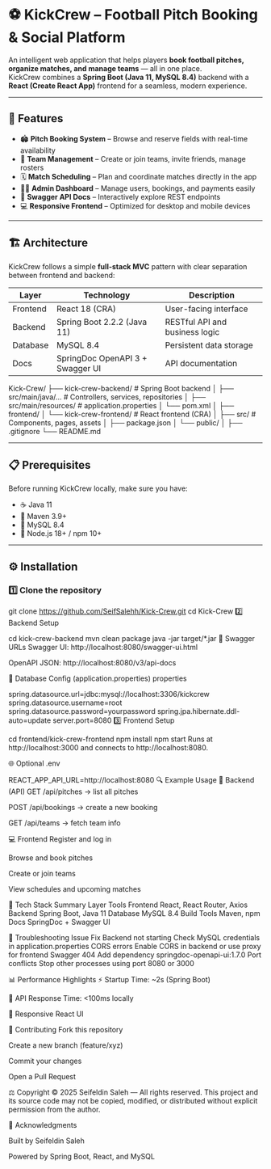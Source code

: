 # ⚽ KickCrew – Football Pitch Booking & Social Platform

An intelligent web application that helps players **book football pitches, organize matches, and manage teams** — all in one place.  
KickCrew combines a **Spring Boot (Java 11, MySQL 8.4)** backend with a **React (Create React App)** frontend for a seamless, modern experience.

---

## 🚀 Features

- 🏟️ **Pitch Booking System** – Browse and reserve fields with real-time availability  
- 👥 **Team Management** – Create or join teams, invite friends, manage rosters  
- 🗓️ **Match Scheduling** – Plan and coordinate matches directly in the app  
- 🧑‍💼 **Admin Dashboard** – Manage users, bookings, and payments easily  
- 📘 **Swagger API Docs** – Interactively explore REST endpoints  
- 💻 **Responsive Frontend** – Optimized for desktop and mobile devices  

---

## 🏗️ Architecture

KickCrew follows a simple **full-stack MVC** pattern with clear separation between frontend and backend:

| Layer | Technology | Description |
|-------|-------------|-------------|
| Frontend | React 18 (CRA) | User-facing interface |
| Backend | Spring Boot 2.2.2 (Java 11) | RESTful API and business logic |
| Database | MySQL 8.4 | Persistent data storage |
| Docs | SpringDoc OpenAPI 3 + Swagger UI | API documentation |

Kick-Crew/
├── kick-crew-backend/ # Spring Boot backend
│ ├── src/main/java/... # Controllers, services, repositories
│ ├── src/main/resources/ # application.properties
│ └── pom.xml
│
├── frontend/
│ └── kick-crew-frontend/ # React frontend (CRA)
│ ├── src/ # Components, pages, assets
│ ├── package.json
│ └── public/
│
├── .gitignore
└── README.md


---

## 📋 Prerequisites

Before running KickCrew locally, make sure you have:

- ☕ Java 11  
- 🧱 Maven 3.9+  
- 🐬 MySQL 8.4  
- 🧩 Node.js 18+ / npm 10+  

---

## ⚙️ Installation

### 1️⃣ Clone the repository

git clone https://github.com/SeifSalehh/Kick-Crew.git
cd Kick-Crew
2️⃣ Backend Setup

cd kick-crew-backend
mvn clean package
java -jar target/*.jar
🔗 Swagger URLs
Swagger UI: http://localhost:8080/swagger-ui.html

OpenAPI JSON: http://localhost:8080/v3/api-docs

💾 Database Config (application.properties)
properties

spring.datasource.url=jdbc:mysql://localhost:3306/kickcrew
spring.datasource.username=root
spring.datasource.password=yourpassword
spring.jpa.hibernate.ddl-auto=update
server.port=8080
3️⃣ Frontend Setup


cd frontend/kick-crew-frontend
npm install
npm start
Runs at http://localhost:3000 and connects to http://localhost:8080.

🌐 Optional .env

REACT_APP_API_URL=http://localhost:8080
🔍 Example Usage
🧾 Backend (API)
GET /api/pitches → list all pitches

POST /api/bookings → create a new booking

GET /api/teams → fetch team info

💻 Frontend
Register and log in

Browse and book pitches

Create or join teams

View schedules and upcoming matches

🧠 Tech Stack Summary
Layer	Tools
Frontend	React, React Router, Axios
Backend	Spring Boot, Java 11
Database	MySQL 8.4
Build Tools	Maven, npm
Docs	SpringDoc + Swagger UI

🧩 Troubleshooting
Issue	Fix
Backend not starting	Check MySQL credentials in application.properties
CORS errors	Enable CORS in backend or use proxy for frontend
Swagger 404	Add dependency springdoc-openapi-ui:1.7.0
Port conflicts	Stop other processes using port 8080 or 3000

📊 Performance Highlights
⚡ Startup Time: ~2s (Spring Boot)

🚀 API Response Time: <100ms locally

📱 Responsive React UI

🤝 Contributing
Fork this repository

Create a new branch (feature/xyz)

Commit your changes

Open a Pull Request

⚖️ Copyright
© 2025 Seifeldin Saleh — All rights reserved.
This project and its source code may not be copied, modified, or distributed without explicit permission from the author.

🙏 Acknowledgments

Built by Seifeldin Saleh

Powered by Spring Boot, React, and MySQL
